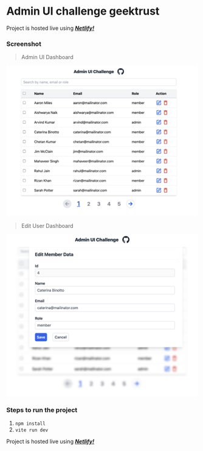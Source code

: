 # Admin UI challenge geektrust

Project is hosted live using [_**Netlify!**_](https://adminui-challenge-geektrust-dhananjay.netlify.app/)

### Screenshot

> Admin UI Dashboard

![](./assets/Admin-Dashboard.png)

> Edit User Dashboard

![](./assets/Edit-Admin-Dashboard.png)

### Steps to run the project

1.  `npm install`
2.  `vite run dev`

Project is hosted live using [_**Netlify!**_](https://adminui-challenge-geektrust-dhananjay.netlify.app/)
